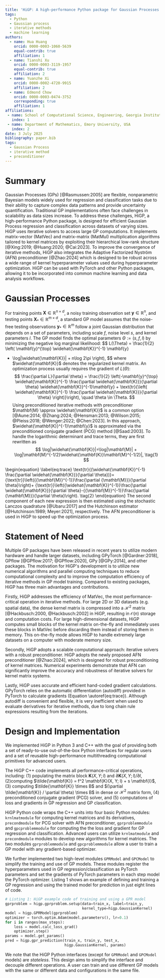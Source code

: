 ```yaml
---
title: 'HiGP: A high-performance Python package for Gaussian Processes'
tags:
  - Python
  - Gaussian process
  - iterative methods
  - machine learning
authors:
  - name: Hua Huang
    orcid: 0000-0003-1060-5639
    equal-contrib: true
    affiliation: 1
  - name: Tianshi Xu
    orcid: 0000-0003-3119-1957
    equal-contrib: true
    affiliation: 2
  - name: Yuanzhe Xi
    orcid: 0000-0002-4720-9915
    affiliation: 2
  - name: Edmond Chow
    orcid: 0000-0003-0474-3752
    corresponding: true
    affiliation: 1
affiliations:
 - name: School of Computational Science, Engineering, Georgia Institute of Technology, USA
   index: 1
 - name: Department of Mathematics, Emory University, USA
   index: 2
date: 3 July 2025
bibliography: paper.bib
tags:
  - Gaussian Process
  - iterative method
  - preconditioner
---
```


# Summary

Gaussian Processes (GPs) [@Rasmussen:2005] are flexible, nonparametric Bayesian models widely used for regression and classification tasks due to their ability to capture complex data patterns and provide uncertainty quantification. Traditional GP implementations often face challenges in scalability as data sizes increase. To address these challenges, HiGP, a high-performance Python package, is designed for efficient Gaussian Process regression and classification across datasets of varying sizes. HiGP uses iterative solvers to access large GP computations. It implements matrix-vector (MatVec) and matrix-matrix (MatMul) multiplication algorithms tailored to kernel matrices by exploiting their hierarchical low-rank structure [@Xing:2019; @Huang:2020; @Cai:2023]. To improve the convergence of iterative methods, HiGP also integrates the Adaptive Factorized Nyström (AFN) preconditioner [@Zhao:2024] which is designed to be robust across a wide range of kernel hyperparameter values used during hyperparameter optimization. HiGP can be used with PyTorch and other Python packages, allowing it to be incorporated into common machine learning and data analysis workflows.

# Gaussian Processes

For training points $\mathbf{X} \in \mathbb{R}^{n \times d}$, a noisy training observation set $\mathbf{y} \in \mathbb{R}^{n}$, and testing points $\mathbf{X}_\ast \in \mathbb{R}^{m \times d}$, a standard GP model assumes that the noise-free testing observations $\mathbf{y}_\ast \in \mathbb{R}^{m}$ follow a joint Gaussian distribution that depends on a set of parameters, including scale $f$, noise level $s$, and kernel parameters $l$. The GP model finds the optimal parameters $\Theta:=(s,f,l)$ by minimizing the negative log marginal likelihood:
$$
L(\Theta) = \frac{1}{2} \left( \mathbf{y}^{\top} \widehat{\mathbf{K}}^{-1} \mathbf{y} 
+ \log|\widehat{\mathbf{K}}| + n\log 2\pi \right),
$$
where $\widehat{\mathbf{K}}$ denotes the regularized kernel matrix. An optimization process usually requires the gradient of $L(\Theta)$:
$$
\frac{\partial L}{\partial \theta} =
\frac{1}{2} \left(-\mathbf{y}^{\top} \widehat{\mathbf{K}}^{-1} 
\frac{\partial \widehat{\mathbf{K}}}{\partial \theta} \widehat{\mathbf{K}}^{-1}\mathbf{y} +
\text{tr}{\left( \widehat{\mathbf{K}}^{-1} \frac{\partial \widehat{\mathbf{K}}}{\partial \theta} \right)}\right),
\quad \theta \in \Theta.
$$
Using preconditioned iterative methods with preconditioner $\mathbf{M} \approx \widehat{\mathbf{K}}$ is a common option [@Aune:2014; @Zhang:2024; @Hensman:2013; @Wilson:2015; @Pleiss:2018; @Wenger:2022; @Chen:2023]. In this approach, $\widehat{\mathbf{K}}^{-1}\mathbf{y}$ is approximated via the preconditioned conjugate gradient (PCG) method [@Saad:2003]. To handle the logarithmic determinant and trace terms, they are first rewritten as
$$
\log|\widehat{\mathbf{K}}|=\log|\mathbf{M}| + \log|\mathbf{M}^{-1/2}\widehat{\mathbf{K}}\mathbf{M}^{-1/2}|, \tag{1}
$$

\begin{equation}
\label{eq:trace}
\text{tr}{(\widehat{\mathbf{K}}^{-1} \frac{\partial \widehat{\mathbf{K}}}{\partial \theta})}={\text{tr}}\left({{\mathbf{M}}^{-1}}\frac{\partial {\mathbf{M}}}{\partial \theta}\right)+
 {\text{tr}}\left({\widehat{\mathbf{K}}^{-1}}\frac{\partial \widehat{\mathbf{K}}}{\partial \theta}-{{\mathbf{M}}^{-1}}\frac{\partial {\mathbf{M}}}{\partial \theta}\right). \tag{2}
\end{equation}
The second component of each new expression is then estimated using the stochastic Lanczos quadrature [@Ubaru:2017] and the Hutchinson estimator [@Hutchinson:1989; Meyer:2021], respectively. The AFN preconditioner is used in HiGP to speed up the optimization process.

# Statement of Need

Multiple GP packages have been released in recent years to utilize modern hardware and handle larger datasets, including GPyTorch [@Gardner:2018], GPflow [@GPflow:2017; @GPflow:2020], GPy [@GPy:2014], and other packages. The motivation for HiGP's development is to utilize new numerical algorithms and parallel computing techniques to reduce computational complexity and to improve the computation efficiency of iterative methods in GP model training. Compared to existing packages, HiGP has three main advantages and contributions.

Firstly, HiGP addresses the efficiency of MatVec, the most performance-critical operation in iterative methods. For large 2D or 3D datasets (e.g. spatial data), the dense kernel matrix is compressed into a $\mathcal{H}^2$ matrix [@Hackbusch:2000, @Hackbusch:2002] in HiGP, resulting in $\mathcal{O}(n)$ storage and computation costs. For large high-dimensional datasets, HiGP computes small blocks of the kernel matrix on-the-fly and immediately uses these blocks in MatVec before discarding them instead of storing them in memory. This on-the-fly mode allows HiGP to handle extremely large datasets on a computer with moderate memory size.

Secondly, HiGP adopts a scalable computational approach: iterative solvers with a robust preconditioner. HiGP adopts the newly proposed AFN preconditioner [@Zhao:2024], which is designed for robust preconditioning of kernel matrices. Numerical experiments demonstrate that AFN can significantly improve the accuracy and robustness of iterative solvers for kernel matrix systems.

Lastly, HiGP uses accurate and efficient hand-coded gradient calculations. GPyTorch relies on the automatic differentiation (autodiff) provided in PyTorch to calculate gradients (Equation \autoref{eq:trace}). Although autodiff is convenient and flexible, it is very inefficient when used to evaluate derivatives for iterative methods, due to long chain rule expressions resulting from the iterations.

# Design and Implementation

We implemented HiGP in Python 3 and C++ with the goal of providing both a set of ready-to-use out-of-the-box Python interfaces for regular users and a set of reusable high-performance multithreading computational primitives for advanced users. 

The HiGP C++ code implements all performance-critical operations, including: (1) populating the matrix block $\mathbf{K}(X, Y; l)$ and $\partial \mathbf{K}(X, Y; l) / \partial l$, (2)computing $\tilde{\mathbf{K}} = f^2 \mathbf{K}(X, Y; l) + s \mathbf{I}$, (3) computing $\tilde{\mathbf{K}} \times B$ and $(\partial \tilde{\mathbf{K}} / \partial \theta) \times B$ in dense or $\mathcal{H}^2$ matrix form, (4) preconditioned conjugate gradient (PCG) solver, and (5) computations of loss and gradients in GP regression and GP classification.

HiGP Python code wraps the C++ units into four basic Python modules: `krnlmatmodule` for computing kernel matrices and its derivatives, `precondmodule` for PCG solver with AFN preconditioner, `gprproblemmodule` and `gpcproblemmodule` for computing the the loss and gradient for GP regression and classification. Advanced users can utilize `krnlmatmodule` and `precondmodule` modules to develop new algorithms for kernel matrices. The two modules `gprproblemmodule` and `gpcproblemmodule` allow a user to train a GP model with any gradient-based optimizer.

We further implemented two high-level modules `GPRModel` and `GPCModel` to simplify the training and use of GP models. These modules register the hyperparameters used in GP regression/classification as PyTorch parameters and set the gradients of PyTorch parameters in each step model the PyTorch optimizer. Listing 1 shows an example of defining and training a GP regression and using the trained model for prediction in just eight lines of code. 

```python
# Listing 1: HiGP example code of training and using a GPR model
gprproblem = higp.gprproblem.setup(data=train_x, label=train_y, 
                                   kernel_type=higp.GaussianKernel)
model = higp.GPRModel(gprproblem)
optimizer = torch.optim.Adam(model.parameters(), lr=0.1)
for i in ranges(max_steps):
    loss = model.calc_loss_grad()
    optimizer.step()
params = model.get_params()
pred = higp.gpr_prediction(train_x, train_y, test_x, 
                           higp.GaussianKernel, params)
```

We note that the HiGP Python interfaces (except for `GPRModel` and `GPCModel` models) are *stateless*. This design aims to simplify the interface and decouple different operations. A user can train and use different GP models with the same or different data and configurations in the same file.

